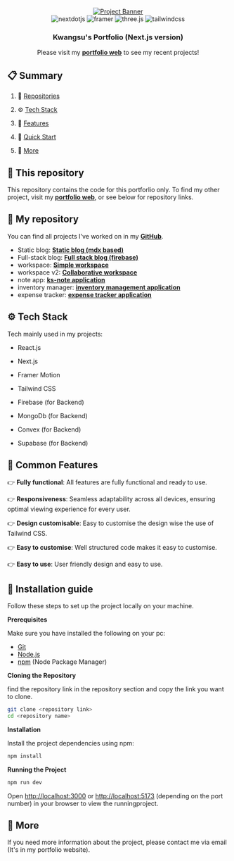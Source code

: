 <div align="center">
  <br />
    <a href="https://portfolio-design-kappa.vercel.app" target="_blank">
      <img src="https://drive.usercontent.google.com/download?id=11xfCPBUeVHsgZc0dH0tZBack49jpt2Vo" alt="Project Banner">
    </a>
  <br />

  <div>
    <img src="https://img.shields.io/badge/-Next_JS-black?style=for-the-badge&logoColor=white&logo=nextdotjs&color=000000" alt="nextdotjs" />
    <img src="https://img.shields.io/badge/-Framer-black?style=for-the-badge&logoColor=white&logo=framer&color=0055FF" alt="framer" />
    <img src="https://img.shields.io/badge/-Three_JS-black?style=for-the-badge&logoColor=white&logo=threedotjs&color=000000" alt="three.js" />
    <img src="https://img.shields.io/badge/-Tailwind_CSS-black?style=for-the-badge&logoColor=white&logo=tailwindcss&color=06B6D4" alt="tailwindcss" />
  </div>

  <h3 align="center">Kwangsu's Portfolio (Next.js version)</h3>

   <div align="center">
     Please visit my <a href="https://portfolio-design-kappa.vercel.app" target="_blank"><b>portfolio web</b></a> to see my recent projects! 
    </div>
</div>

## 📋 <a name="table">Summary</a>

1. 🤖 [Repositories](#repositories)
2. ⚙️ [Tech Stack](#tech-stack)
3. 🔋 [Features](#features)
4. 🤸 [Quick Start](#quick-start)

5. 🚀 [More](#more)

## 🚨 This repository

This repository contains the code for this portforlio only. To find my other project, visit my <a href="https://portfolio-design-kappa.vercel.app" target="_blank"><b>portfolio web</b></a>, or see below for repository links.


## <a name="repositories">🤖 My repository</a>

You can find all projects I've worked on in my <a href="https://github.com/Kwangsu-CHOI" target="_blank"><b>GitHub</b></a>.

- Static blog: <a href="https://github.com/Kwangsu-CHOI/static-blog" target="_blank"><b>Static blog (mdx based)</b></a>
- Full-stack blog: <a href="https://github.com/Kwangsu-CHOI/ks_blog" target="_blank"><b>Full stack blog (firebase)</b></a>
- workspace: <a href="https://github.com/Kwangsu-CHOI/workspace" target="_blank"><b>Simple workspace</b></a>
- workspace v2: <a href="https://github.com/Kwangsu-CHOI/ksnote" target="_blank"><b>Collaborative workspace</b></a>
- note app: <a href="https://github.com/Kwangsu-CHOI/ks-note" target="_blank"><b>ks-note application</b></a>
- inventory manager: <a href="https://github.com/Kwangsu-CHOI/inventory-manager" target="_blank"><b>inventory management application</b></a>
- expense tracker: <a href="https://github.com/Kwangsu-CHOI/expense-tracker" target="_blank"><b>expense tracker application</b></a>

## <a name="tech-stack">⚙️ Tech Stack</a>

Tech mainly used in my projects:

- React.js
- Next.js

- Framer Motion
- Tailwind CSS

- Firebase (for Backend)
- MongoDb (for Backend)
- Convex (for Backend)
- Supabase (for Backend)

## <a name="features">🔋 Common Features</a>

👉 **Fully functional**: All features are fully functional and ready to use.

👉 **Responsiveness**: Seamless adaptability across all devices, ensuring optimal viewing experience for every user.


👉 **Design customisable**:  Easy to customise the design wise the use of Tailwind CSS.

👉 **Easy to customise**: Well structured code makes it easy to customise.

👉 **Easy to use**: User friendly design and easy to use.


## <a name="quick-start">🤸 Installation guide</a>

Follow these steps to set up the project locally on your machine.

**Prerequisites**

Make sure you have installed the following on your pc:

- [Git](https://git-scm.com/)
- [Node.js](https://nodejs.org/en)
- [npm](https://www.npmjs.com/) (Node Package Manager)

**Cloning the Repository**

find the repository link in the repository section and copy the link you want to clone.

```bash
git clone <repository link>
cd <repository name>
```

**Installation**

Install the project dependencies using npm:

```bash
npm install
```

**Running the Project**

```bash
npm run dev
```

Open [http://localhost:3000](http://localhost:3000) or [http://localhost:5173](http://localhost:5173) (depending on the port number) in your browser to view the runningproject.


## <a name="more">🚀 More</a>

If you need more information about the project, please contact me via email (It's in my portfolio website).

